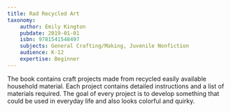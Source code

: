 ```yaml
---
title: Rad Recycled Art
taxonomy:
	author: Emily Kington
	pubdate: 2019-01-01
	isbn: 9781541548497
	subjects: General Crafting/Making, Juvenile Nonfiction
	audience: K-12
	expertise: Beginner
---
```

The book contains craft projects made from recycled easily available household material. Each project contains detailed instructions and a list of materials required. The goal of every project is to develop something that could be used in everyday life and also looks colorful and quirky.